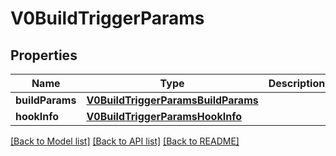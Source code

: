 # V0BuildTriggerParams

## Properties
Name | Type | Description | Notes
------------ | ------------- | ------------- | -------------
**buildParams** | [**V0BuildTriggerParamsBuildParams**](V0BuildTriggerParamsBuildParams.md) |  | [optional] 
**hookInfo** | [**V0BuildTriggerParamsHookInfo**](V0BuildTriggerParamsHookInfo.md) |  | [optional] 

[[Back to Model list]](../README.md#documentation-for-models) [[Back to API list]](../README.md#documentation-for-api-endpoints) [[Back to README]](../README.md)



